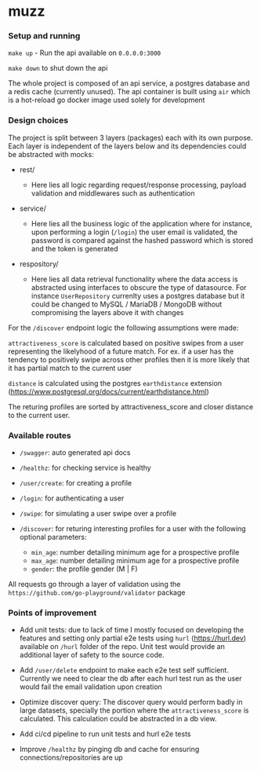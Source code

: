 # muzz

### Setup and running

`make up` -  Run the api available on `0.0.0.0:3000`

`make down` to shut down the api

The whole project is composed of an api service, a postgres database and a redis cache (currently unused).
The api container is built using `air` which is a hot-reload go docker image used solely for development

### Design choices

The project is split between 3 layers (packages) each with its own purpose. Each layer is independent of the layers below and its dependencies could be abstracted with mocks:

- rest/ 
    - Here lies all logic regarding request/response processing, payload validation and middlewares such as authentication

- service/
    - Here lies all the business logic of the application where for instance, upon performing a login  (`/login`) the user email is validated, the password is compared against the hashed password which is stored and the token is generated

- respository/
    - Here lies all data retrieval functionality where the data access is abstracted using interfaces to obscure the type of datasource. For instance `UserRepository` currenlty uses a postgres database but it could be changed to MySQL / MariaDB / MongoDB without compromising the layers above it with changes


For the `/discover` endpoint logic the following assumptions were made:
    
`attractiveness_score` is calculated based on positive swipes from a user representing the likelyhood of a future match. For ex. if a user has the tendency to positively swipe across other profiles then it is more likely that it has partial match to the current user

`distance` is calculated using the postgres `earthdistance` extension (https://www.postgresql.org/docs/current/earthdistance.html)

The returing profiles are sorted by attractiveness_score and closer distance to the current user.

### Available routes

- `/swagger`: auto generated api docs 

- `/healthz`: for checking service is healthy

- `/user/create`: for creating a profile

- `/login`: for authenticating a user

- `/swipe`: for simulating a user swipe over a profile

- `/discover`: for returing interesting profiles for a user with the following optional parameters:
    - `min_age`: number detailing minimum age for a prospective profile
    - `max_age`: number detailing minimum age for a prospective profile
    - `gender`: the profile gender (M | F)

All requests go through a layer of validation using the `https://github.com/go-playground/validator` package


### Points of improvement

- Add unit tests: due to lack of time I mostly focused on developing the features and setting only partial e2e tests using `hurl` (https://hurl.dev) available on `/hurl` folder of the repo. Unit test would provide an additional layer of safety to the source code.

- Add `/user/delete` endpoint to make each e2e test self sufficient. Currently we need to clear the db after each hurl test run as the user would fail the email validation upon creation

- Optimize discover query: The discover query would perform badly in large datasets, specially the portion where the `attractiveness_score` is calculated. This calculation could be abstracted in a db view.

- Add ci/cd pipeline to run unit tests and hurl e2e tests

- Improve `/healthz` by pinging db and cache for ensuring connections/repositories are up